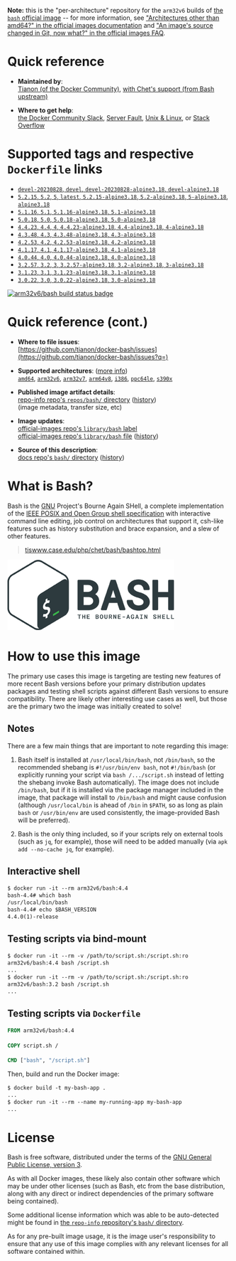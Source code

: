 <!--

********************************************************************************

WARNING:

    DO NOT EDIT "bash/README.md"

    IT IS AUTO-GENERATED

    (from the other files in "bash/" combined with a set of templates)

********************************************************************************

-->

**Note:** this is the "per-architecture" repository for the `arm32v6` builds of [the `bash` official image](https://hub.docker.com/_/bash) -- for more information, see ["Architectures other than amd64?" in the official images documentation](https://github.com/docker-library/official-images#architectures-other-than-amd64) and ["An image's source changed in Git, now what?" in the official images FAQ](https://github.com/docker-library/faq#an-images-source-changed-in-git-now-what).

# Quick reference

-	**Maintained by**:  
	[Tianon (of the Docker Community)](https://github.com/tianon/docker-bash), [with Chet's support (from Bash upstream)](https://github.com/docker-library/official-images/pull/2217#issue-181031192)

-	**Where to get help**:  
	[the Docker Community Slack](https://dockr.ly/comm-slack), [Server Fault](https://serverfault.com/help/on-topic), [Unix & Linux](https://unix.stackexchange.com/help/on-topic), or [Stack Overflow](https://stackoverflow.com/help/on-topic)

# Supported tags and respective `Dockerfile` links

-	[`devel-20230828`, `devel`, `devel-20230828-alpine3.18`, `devel-alpine3.18`](https://github.com/tianon/docker-bash/blob/92c99ce0aacd3c9a766d61b5b4eff27731713921/devel/Dockerfile)
-	[`5.2.15`, `5.2`, `5`, `latest`, `5.2.15-alpine3.18`, `5.2-alpine3.18`, `5-alpine3.18`, `alpine3.18`](https://github.com/tianon/docker-bash/blob/fa56f3014aa4901e889d12910a711d1adc0fc6a6/5.2/Dockerfile)
-	[`5.1.16`, `5.1`, `5.1.16-alpine3.18`, `5.1-alpine3.18`](https://github.com/tianon/docker-bash/blob/24c782c1b77287b0cea03a00ba43498276bf8182/5.1/Dockerfile)
-	[`5.0.18`, `5.0`, `5.0.18-alpine3.18`, `5.0-alpine3.18`](https://github.com/tianon/docker-bash/blob/eb30d9e65ce00810fcc7e984f5a7d554433aaa34/5.0/Dockerfile)
-	[`4.4.23`, `4.4`, `4`, `4.4.23-alpine3.18`, `4.4-alpine3.18`, `4-alpine3.18`](https://github.com/tianon/docker-bash/blob/a4249001da00598147e31c6dae1d2f873ea133d6/4.4/Dockerfile)
-	[`4.3.48`, `4.3`, `4.3.48-alpine3.18`, `4.3-alpine3.18`](https://github.com/tianon/docker-bash/blob/9d96b3dd25eb51833e9436102282379a6926d4e1/4.3/Dockerfile)
-	[`4.2.53`, `4.2`, `4.2.53-alpine3.18`, `4.2-alpine3.18`](https://github.com/tianon/docker-bash/blob/26bc148c4296705a6b7b66591d9de286331db0e3/4.2/Dockerfile)
-	[`4.1.17`, `4.1`, `4.1.17-alpine3.18`, `4.1-alpine3.18`](https://github.com/tianon/docker-bash/blob/fb857333ccbaaa26a237578d18b76aade04ff83b/4.1/Dockerfile)
-	[`4.0.44`, `4.0`, `4.0.44-alpine3.18`, `4.0-alpine3.18`](https://github.com/tianon/docker-bash/blob/ee076229de93378de38a2b8e408345e5f5f28ddc/4.0/Dockerfile)
-	[`3.2.57`, `3.2`, `3`, `3.2.57-alpine3.18`, `3.2-alpine3.18`, `3-alpine3.18`](https://github.com/tianon/docker-bash/blob/0d587a69276bb18347f735f26300099a95b8c330/3.2/Dockerfile)
-	[`3.1.23`, `3.1`, `3.1.23-alpine3.18`, `3.1-alpine3.18`](https://github.com/tianon/docker-bash/blob/b83109dc6ccacd01778fd2377f57ada886f0541a/3.1/Dockerfile)
-	[`3.0.22`, `3.0`, `3.0.22-alpine3.18`, `3.0-alpine3.18`](https://github.com/tianon/docker-bash/blob/2642c1a5b7d148d3486b739b68724bd0d234902c/3.0/Dockerfile)

[![arm32v6/bash build status badge](https://img.shields.io/jenkins/s/https/doi-janky.infosiftr.net/job/multiarch/job/arm32v6/job/bash.svg?label=arm32v6/bash%20%20build%20job)](https://doi-janky.infosiftr.net/job/multiarch/job/arm32v6/job/bash/)

# Quick reference (cont.)

-	**Where to file issues**:  
	[https://github.com/tianon/docker-bash/issues](https://github.com/tianon/docker-bash/issues?q=)

-	**Supported architectures**: ([more info](https://github.com/docker-library/official-images#architectures-other-than-amd64))  
	[`amd64`](https://hub.docker.com/r/amd64/bash/), [`arm32v6`](https://hub.docker.com/r/arm32v6/bash/), [`arm32v7`](https://hub.docker.com/r/arm32v7/bash/), [`arm64v8`](https://hub.docker.com/r/arm64v8/bash/), [`i386`](https://hub.docker.com/r/i386/bash/), [`ppc64le`](https://hub.docker.com/r/ppc64le/bash/), [`s390x`](https://hub.docker.com/r/s390x/bash/)

-	**Published image artifact details**:  
	[repo-info repo's `repos/bash/` directory](https://github.com/docker-library/repo-info/blob/master/repos/bash) ([history](https://github.com/docker-library/repo-info/commits/master/repos/bash))  
	(image metadata, transfer size, etc)

-	**Image updates**:  
	[official-images repo's `library/bash` label](https://github.com/docker-library/official-images/issues?q=label%3Alibrary%2Fbash)  
	[official-images repo's `library/bash` file](https://github.com/docker-library/official-images/blob/master/library/bash) ([history](https://github.com/docker-library/official-images/commits/master/library/bash))

-	**Source of this description**:  
	[docs repo's `bash/` directory](https://github.com/docker-library/docs/tree/master/bash) ([history](https://github.com/docker-library/docs/commits/master/bash))

# What is Bash?

Bash is the [GNU](http://www.gnu.org/) Project's Bourne Again SHell, a complete implementation of the [IEEE POSIX and Open Group shell specification](http://www.opengroup.org/onlinepubs/9699919799/nfindex.html) with interactive command line editing, job control on architectures that support it, csh-like features such as history substitution and brace expansion, and a slew of other features.

> [tiswww.case.edu/php/chet/bash/bashtop.html](https://tiswww.case.edu/php/chet/bash/bashtop.html)

![logo](https://raw.githubusercontent.com/docker-library/docs/5cb6fef6ed317e5af7e1e14e64c18c2b81657e81/bash/logo.png)

# How to use this image

The primary use cases this image is targeting are testing new features of more recent Bash versions before your primary distribution updates packages and testing shell scripts against different Bash versions to ensure compatibility. There are likely other interesting use cases as well, but those are the primary two the image was initially created to solve!

## Notes

There are a few main things that are important to note regarding this image:

1.	Bash itself is installed at `/usr/local/bin/bash`, not `/bin/bash`, so the recommended shebang is `#!/usr/bin/env bash`, not `#!/bin/bash` (or explicitly running your script via `bash /.../script.sh` instead of letting the shebang invoke Bash automatically). The image does not include `/bin/bash`, but if it is installed via the package manager included in the image, that package will install to `/bin/bash` and might cause confusion (although `/usr/local/bin` is ahead of `/bin` in `$PATH`, so as long as plain `bash` or `/usr/bin/env` are used consistently, the image-provided Bash will be preferred).

2.	Bash is the only thing included, so if your scripts rely on external tools (such as `jq`, for example), those will need to be added manually (via `apk add --no-cache jq`, for example).

## Interactive shell

```console
$ docker run -it --rm arm32v6/bash:4.4
bash-4.4# which bash
/usr/local/bin/bash
bash-4.4# echo $BASH_VERSION
4.4.0(1)-release
```

## Testing scripts via bind-mount

```console
$ docker run -it --rm -v /path/to/script.sh:/script.sh:ro arm32v6/bash:4.4 bash /script.sh
...
$ docker run -it --rm -v /path/to/script.sh:/script.sh:ro arm32v6/bash:3.2 bash /script.sh
...
```

## Testing scripts via `Dockerfile`

```dockerfile
FROM arm32v6/bash:4.4

COPY script.sh /

CMD ["bash", "/script.sh"]
```

Then, build and run the Docker image:

```console
$ docker build -t my-bash-app .
...
$ docker run -it --rm --name my-running-app my-bash-app
...
```

# License

Bash is free software, distributed under the terms of the [GNU General Public License, version 3](http://www.gnu.org/licenses/gpl.html).

As with all Docker images, these likely also contain other software which may be under other licenses (such as Bash, etc from the base distribution, along with any direct or indirect dependencies of the primary software being contained).

Some additional license information which was able to be auto-detected might be found in [the `repo-info` repository's `bash/` directory](https://github.com/docker-library/repo-info/tree/master/repos/bash).

As for any pre-built image usage, it is the image user's responsibility to ensure that any use of this image complies with any relevant licenses for all software contained within.
